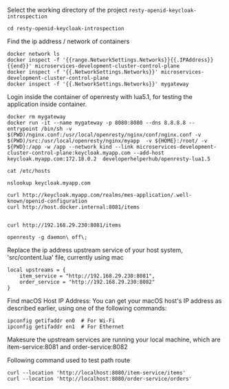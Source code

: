 

Select the working directory of the project `resty-openid-keycloak-introspection`
```shell
cd resty-openid-keycloak-introspection

```

Find the ip address / network of containers
```shell
docker network ls
docker inspect -f '{{range.NetworkSettings.Networks}}{{.IPAddress}}{{end}}' microservices-development-cluster-control-plane
docker inspect -f '{{.NetworkSettings.Networks}}' microservices-development-cluster-control-plane
docker inspect -f '{{.NetworkSettings.Networks}}' mygateway
```

Login inside the container of openresty with lua5.1, for testing the application inside container.  

```shell
docker rm mygateway
docker run -it --name mygateway -p 8080:8080 --dns 8.8.8.8 --entrypoint /bin/sh -v $(PWD)/nginx.conf:/usr/local/openresty/nginx/conf/nginx.conf -v $(PWD)/src:/usr/local/openresty/nginx/myapp  -v ${HOME}:/root/ -v ${PWD}:/app -w /app --network kind --link microservices-development-cluster-control-plane:keycloak.myapp.com --add-host keycloak.myapp.com:172.18.0.2  developerhelperhub/openresty-lua1.5

cat /etc/hosts

nslookup keycloak.myapp.com

curl http://keycloak.myapp.com/realms/mes-application/.well-known/openid-configuration
curl http://host.docker.internal:8081/items


curl http://192.168.29.230:8081/items

openresty -g daemon\ off\;
```



Replace the ip address upstream service of your host system, 'src/content.lua' file, currently using mac
```shell
local upstreams = {
    item_service = "http://192.168.29.230:8081",
    order_service = "http://192.168.29.230:8082"
}
```

Find macOS Host IP Address: You can get your macOS host's IP address as described earlier, using one of the following commands:
```shell
ipconfig getifaddr en0  # For Wi-Fi
ipconfig getifaddr en1  # For Ethernet
```

Makesure the upstream services are running your local machine, which are item-service:8081 and order-service:8082

Following command used to test path route
```shell
curl --location 'http://localhost:8080/item-service/items'
curl --location 'http://localhost:8080/order-service/orders'
```


